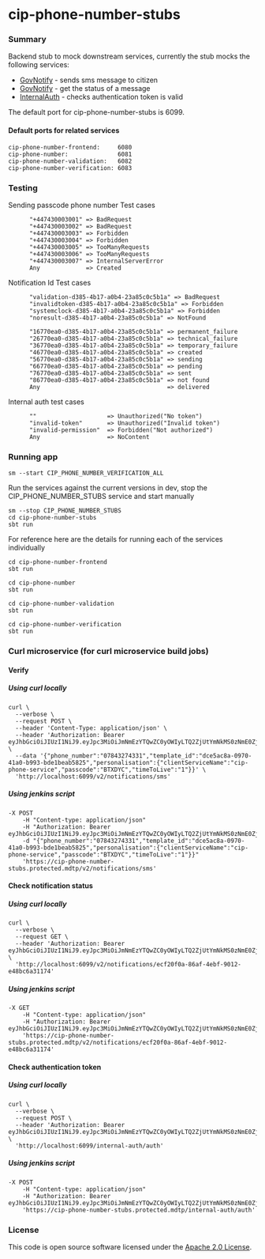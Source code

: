 # cip-phone-number-stubs

### Summary

Backend stub to mock downstream services, currently the stub mocks the following services:

- [GovNotify](https://docs.notifications.service.gov.uk/rest-api.html#send-a-text-message) - sends sms message to
  citizen
- [GovNotify](https://docs.notifications.service.gov.uk/rest-api.html#get-the-status-of-one-message) - get the status of
  a message
- [InternalAuth](https://github.com/hmrc/internal-auth#token-authentication) - checks authentication token is valid


The default port for cip-phone-number-stubs is 6099.

#### Default ports for related services

```
cip-phone-number-frontend:     6080
cip-phone-number:              6081
cip-phone-number-validation:   6082
cip-phone-number-verification: 6083
```

### Testing

Sending passcode phone number Test cases

```
      "+447430003001" => BadRequest
      "+447430003002" => BadRequest
      "+447430003003" => Forbidden
      "+447430003004" => Forbidden
      "+447430003005" => TooManyRequests
      "+447430003006" => TooManyRequests
      "+447430003007" => InternalServerError
      Any             => Created
```

Notification Id Test cases

```
      "validation-d385-4b17-a0b4-23a85c0c5b1a" => BadRequest
      "invalidtoken-d385-4b17-a0b4-23a85c0c5b1a" => Forbidden
      "systemclock-d385-4b17-a0b4-23a85c0c5b1a" => Forbidden
      "noresult-d385-4b17-a0b4-23a85c0c5b1a" => NotFound
      
      "16770ea0-d385-4b17-a0b4-23a85c0c5b1a" => permanent_failure
      "26770ea0-d385-4b17-a0b4-23a85c0c5b1a" => technical_failure
      "36770ea0-d385-4b17-a0b4-23a85c0c5b1a" => temporary_failure
      "46770ea0-d385-4b17-a0b4-23a85c0c5b1a" => created
      "56770ea0-d385-4b17-a0b4-23a85c0c5b1a" => sending
      "66770ea0-d385-4b17-a0b4-23a85c0c5b1a" => pending
      "76770ea0-d385-4b17-a0b4-23a85c0c5b1a" => sent
      "86770ea0-d385-4b17-a0b4-23a85c0c5b1a" => not found
      Any                                    => delivered
```
Internal auth test cases

```
      ""                    => Unauthorized("No token")
      "invalid-token"       => Unauthorized("Invalid token")
      "invalid-permission"  => Forbidden("Not authorized")
      Any                   => NoContent
```

### Running app

    sm --start CIP_PHONE_NUMBER_VERIFICATION_ALL

Run the services against the current versions in dev, stop the CIP_PHONE_NUMBER_STUBS service and start manually

    sm --stop CIP_PHONE_NUMBER_STUBS
    cd cip-phone-number-stubs
    sbt run

For reference here are the details for running each of the services individually

    cd cip-phone-number-frontend
    sbt run
 
    cd cip-phone-number
    sbt run

    cd cip-phone-number-validation
    sbt run

    cd cip-phone-number-verification
    sbt run

### Curl microservice (for curl microservice build jobs)

#### Verify

##### Using curl locally

```
curl \
  --verbose \
  --request POST \
  --header 'Content-Type: application/json' \
  --header 'Authorization: Bearer eyJhbGciOiJIUzI1NiJ9.eyJpc3MiOiJmNmEzYTQwZC0yOWIyLTQ2ZjUtYmNkMS0zNmE0ZjY4MzcxNzEiLCJpYXQiOjE2NTgzMTU5MDV9.HdKMVoNm4S3353SvFvjaktb8J5yKsFATsyMjjRDlNxg' \
  --data '{"phone_number":"07843274331","template_id":"dce5ac8a-0970-41a0-b993-bde1beab5825","personalisation":{"clientServiceName":"cip-phone-service","passcode":"BTXDYC","timeToLive":"1"}}' \
  'http://localhost:6099/v2/notifications/sms'
```

##### Using jenkins script

```
-X POST 
    -H "Content-type: application/json"
    -H "Authorization: Bearer eyJhbGciOiJIUzI1NiJ9.eyJpc3MiOiJmNmEzYTQwZC0yOWIyLTQ2ZjUtYmNkMS0zNmE0ZjY4MzcxNzEiLCJpYXQiOjE2NTgzMTU5MDV9.HdKMVoNm4S3353SvFvjaktb8J5yKsFATsyMjjRDlNxg"
    -d "{"phone_number":"07843274331","template_id":"dce5ac8a-0970-41a0-b993-bde1beab5825","personalisation":{"clientServiceName":"cip-phone-service","passcode":"BTXDYC","timeToLive":"1"}}"    
    'https://cip-phone-number-stubs.protected.mdtp/v2/notifications/sms'
```

#### Check notification status

##### Using curl locally

```
curl \
  --verbose \
  --request GET \
  --header 'Authorization: Bearer eyJhbGciOiJIUzI1NiJ9.eyJpc3MiOiJmNmEzYTQwZC0yOWIyLTQ2ZjUtYmNkMS0zNmE0ZjY4MzcxNzEiLCJpYXQiOjE2NTgzMTY3Njd9._0__Ubwncx84sp5Q3FhztZB7xkjSKFy9WVTunzZE4DQ' \
  'http://localhost:6099/v2/notifications/ecf20f0a-86af-4ebf-9012-e48bc6a31174'
```

##### Using jenkins script

```
-X GET 
    -H "Content-type: application/json"
    -H "Authorization: Bearer eyJhbGciOiJIUzI1NiJ9.eyJpc3MiOiJmNmEzYTQwZC0yOWIyLTQ2ZjUtYmNkMS0zNmE0ZjY4MzcxNzEiLCJpYXQiOjE2NTgzMTU5MDV9.HdKMVoNm4S3353SvFvjaktb8J5yKsFATsyMjjRDlNxg"
    'https://cip-phone-number-stubs.protected.mdtp/v2/notifications/ecf20f0a-86af-4ebf-9012-e48bc6a31174'
``` 

#### Check authentication token

##### Using curl locally

```
curl \
  --verbose \
  --request POST \
  --header 'Authorization: Bearer eyJhbGciOiJIUzI1NiJ9.eyJpc3MiOiJmNmEzYTQwZC0yOWIyLTQ2ZjUtYmNkMS0zNmE0ZjY4MzcxNzEiLCJpYXQiOjE2NTgzMTU5MDV9.HdKMVoNm4S3353SvFvjaktb8J5yKsFATsyMjjRDlNxg' \
  'http://localhost:6099/internal-auth/auth'
```

##### Using jenkins script

```
-X POST 
    -H "Content-type: application/json"
    -H "Authorization: Bearer eyJhbGciOiJIUzI1NiJ9.eyJpc3MiOiJmNmEzYTQwZC0yOWIyLTQ2ZjUtYmNkMS0zNmE0ZjY4MzcxNzEiLCJpYXQiOjE2NTgzMTU5MDV9.HdKMVoNm4S3353SvFvjaktb8J5yKsFATsyMjjRDlNxg"
    'https://cip-phone-number-stubs.protected.mdtp/internal-auth/auth'
```

### License

This code is open source software licensed under
the [Apache 2.0 License]("http://www.apache.org/licenses/LICENSE-2.0.html").
